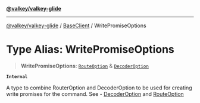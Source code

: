 [**@valkey/valkey-glide**](../../README.md)

***

[@valkey/valkey-glide](../../modules.md) / [BaseClient](../README.md) / WritePromiseOptions

# Type Alias: WritePromiseOptions

> **WritePromiseOptions**: [`RouteOption`](../../GlideClusterClient/interfaces/RouteOption.md) & [`DecoderOption`](../interfaces/DecoderOption.md)

**`Internal`**

A type to combine RouterOption and DecoderOption to be used for creating write promises for the command.
See - [DecoderOption](../interfaces/DecoderOption.md) and [RouteOption](../../GlideClusterClient/interfaces/RouteOption.md)
